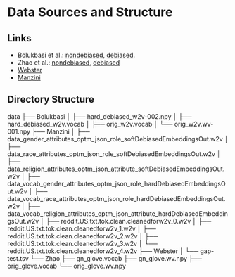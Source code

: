 # Data Sources and Structure

## Links

* Bolukbasi et al.: [nondebiased](https://code.google.com/archive/p/word2vec/), [debiased](https://github.com/tolga-b/debiaswe).
* Zhao et al.: [nondebiased](https://drive.google.com/file/d/1jrbQmpB5ZNH4w54yujeAvNFAfVEG0SuE/view), [debiased](https://github.com/uclanlp/gn_glove)
* [Webster](https://github.com/google-research-datasets/gap-coreference)
* [Manzini](https://github.com/TManzini/DebiasMulticlassWordEmbedding)
## Directory Structure

data
├── Bolukbasi
│	├── hard_debiased_w2v-002.npy
│	├── hard_debiased_w2v.vocab
│	├── orig_w2v.vocab
│	└── orig_w2v.wv-001.npy
├── Manzini
│	├── data_gender_attributes_optm_json_role_softDebiasedEmbeddingsOut.w2v
│	├── data_race_attributes_optm_json_role_softDebiasedEmbeddingsOut.w2v
│	├── data_religion_attributes_optm_json_attribute_softDebiasedEmbeddingsOut.w2v
│	├── data_vocab_gender_attributes_optm_json_role_hardDebiasedEmbeddingsOut.w2v
│	├── data_vocab_race_attributes_optm_json_role_hardDebiasedEmbeddingsOut.w2v
│	├── data_vocab_religion_attributes_optm_json_attribute_hardDebiasedEmbeddingsOut.w2v
│	├── reddit.US.txt.tok.clean.cleanedforw2v_0.w2v
│	├── reddit.US.txt.tok.clean.cleanedforw2v_1.w2v
│	├── reddit.US.txt.tok.clean.cleanedforw2v_2.w2v
│	├── reddit.US.txt.tok.clean.cleanedforw2v_3.w2v
│	└── reddit.US.txt.tok.clean.cleanedforw2v_4.w2v
├── Webster
│	└── gap-test.tsv
└── Zhao
    ├── gn_glove.vocab
    ├── gn_glove.wv.npy
    ├── orig_glove.vocab
    └── orig_glove.wv.npy